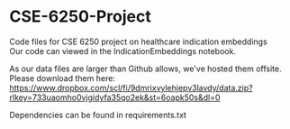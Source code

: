 # CSE-6250-Project
Code files for CSE 6250 project on healthcare indication embeddings   
Our code can viewed in the IndicationEmbeddings notebook.  

As our data files are larger than Github allows, we've hosted them offsite. Please download them here: https://www.dropbox.com/scl/fi/9dmrixvylehjepv3lavdy/data.zip?rlkey=733uaomho0vjgidyfa35qo2ek&st=6oapk50s&dl=0    
  
Dependencies can be found in requirements.txt
